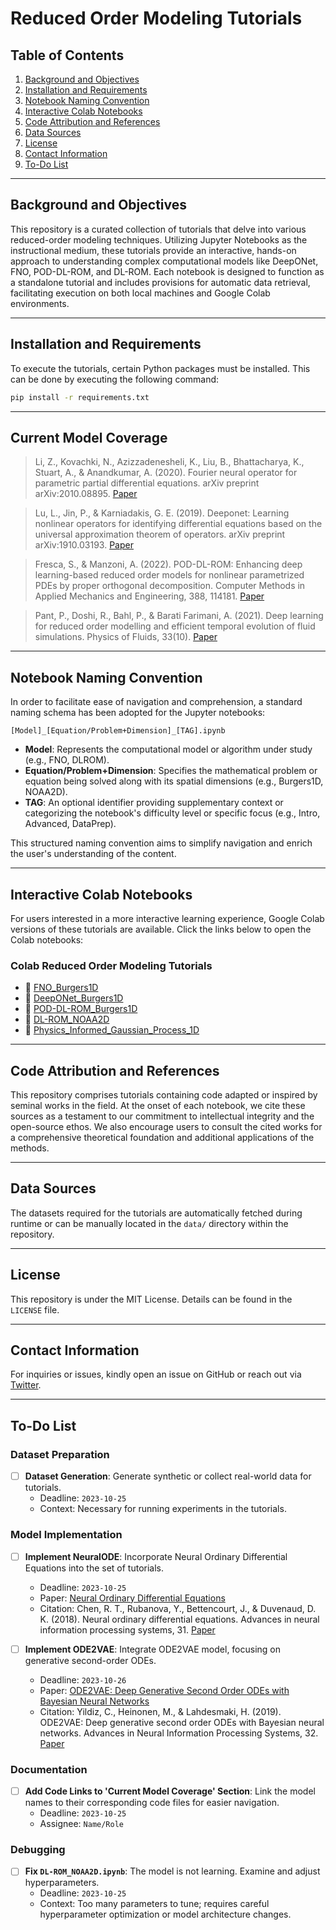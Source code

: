 # Reduced Order Modeling Tutorials

## Table of Contents
1. [Background and Objectives](#background-and-objectives)
2. [Installation and Requirements](#installation-and-requirements)
3. [Notebook Naming Convention](#notebook-naming-convention)
4. [Interactive Colab Notebooks](#interactive-colab-notebooks)
5. [Code Attribution and References](#code-attribution-and-references)
6. [Data Sources](#data-sources)
7. [License](#license)
8. [Contact Information](#contact-information)
9. [To-Do List](#to-do-list)

---

## Background and Objectives

This repository is a curated collection of tutorials that delve into various reduced-order modeling techniques. Utilizing Jupyter Notebooks as the instructional medium, these tutorials provide an interactive, hands-on approach to understanding complex computational models like DeepONet, FNO, POD-DL-ROM, and DL-ROM. Each notebook is designed to function as a standalone tutorial and includes provisions for automatic data retrieval, facilitating execution on both local machines and Google Colab environments.

---

## Installation and Requirements

To execute the tutorials, certain Python packages must be installed. This can be done by executing the following command:

```bash
pip install -r requirements.txt
```

---

## Current Model Coverage
> Li, Z., Kovachki, N., Azizzadenesheli, K., Liu, B., Bhattacharya, K., Stuart, A., & Anandkumar, A. (2020). Fourier neural operator for parametric partial differential equations. arXiv preprint arXiv:2010.08895. [Paper](https://arxiv.org/abs/2010.08895)

> Lu, L., Jin, P., & Karniadakis, G. E. (2019). Deeponet: Learning nonlinear operators for identifying differential equations based on the universal approximation theorem of operators. arXiv preprint arXiv:1910.03193. [Paper](https://arxiv.org/abs/1910.03193)

> Fresca, S., & Manzoni, A. (2022). POD-DL-ROM: Enhancing deep learning-based reduced order models for nonlinear parametrized PDEs by proper orthogonal decomposition. Computer Methods in Applied Mechanics and Engineering, 388, 114181. [Paper](https://www.sciencedirect.com/science/article/pii/S0045782521005120)

> Pant, P., Doshi, R., Bahl, P., & Barati Farimani, A. (2021). Deep learning for reduced order modelling and efficient temporal evolution of fluid simulations. Physics of Fluids, 33(10). [Paper](https://arxiv.org/abs/2107.04556)

---

## Notebook Naming Convention

In order to facilitate ease of navigation and comprehension, a standard naming schema has been adopted for the Jupyter notebooks:

```
[Model]_[Equation/Problem+Dimension]_[TAG].ipynb
```

- **Model**: Represents the computational model or algorithm under study (e.g., FNO, DLROM).
- **Equation/Problem+Dimension**: Specifies the mathematical problem or equation being solved along with its spatial dimensions (e.g., Burgers1D, NOAA2D).
- **TAG**: An optional identifier providing supplementary context or categorizing the notebook's difficulty level or specific focus (e.g., Intro, Advanced, DataPrep).

This structured naming convention aims to simplify navigation and enrich the user's understanding of the content.

---

## Interactive Colab Notebooks

For users interested in a more interactive learning experience, Google Colab versions of these tutorials are available. Click the links below to open the Colab notebooks:

### Colab Reduced Order Modeling Tutorials
- 📔 [FNO_Burgers1D](https://colab.research.google.com/github/rfarell/Reduced-Order-Modeling-Tutorials/blob/main/notebooks/FNO_Burgers1D.ipynb)
- 📔 [DeepONet_Burgers1D](https://colab.research.google.com/github/rfarell/Reduced-Order-Modeling-Tutorials/blob/main/notebooks/DeepONet_Burgers1D.ipynb)
- 📔 [POD-DL-ROM_Burgers1D](https://colab.research.google.com/github/rfarell/Reduced-Order-Modeling-Tutorials/blob/main/notebooks/POD-DL-ROM_Burgers1D.ipynb)
- 📔 [DL-ROM_NOAA2D](https://colab.research.google.com/github/rfarell/Reduced-Order-Modeling-Tutorials/blob/main/notebooks/DL-ROM_NOAA2D.ipynb)
- 📔 [Physics_Informed_Gaussian_Process_1D](https://colab.research.google.com/github/rfarell/Reduced-Order-Modeling-Tutorials/blob/main/notebooks/pinn_gp_1d_v1.ipynb)

---

## Code Attribution and References

This repository comprises tutorials containing code adapted or inspired by seminal works in the field. At the onset of each notebook, we cite these sources as a testament to our commitment to intellectual integrity and the open-source ethos. We also encourage users to consult the cited works for a comprehensive theoretical foundation and additional applications of the methods.

---

## Data Sources

The datasets required for the tutorials are automatically fetched during runtime or can be manually located in the `data/` directory within the repository.

---

## License

This repository is under the MIT License. Details can be found in the `LICENSE` file.

---

## Contact Information

For inquiries or issues, kindly open an issue on GitHub or reach out via [Twitter](https://twitter.com/rmfarell).

---

## To-Do List

### Dataset Preparation
- [ ] **Dataset Generation**: Generate synthetic or collect real-world data for tutorials.
  - Deadline: `2023-10-25`
  - Context: Necessary for running experiments in the tutorials.

### Model Implementation
- [ ] **Implement NeuralODE**: Incorporate Neural Ordinary Differential Equations into the set of tutorials.
  - Deadline: `2023-10-25`
  - Paper: [Neural Ordinary Differential Equations](https://proceedings.neurips.cc/paper_files/paper/2018/file/69386f6bb1dfed68692a24c8686939b9-Paper.pdf)
  - Citation: Chen, R. T., Rubanova, Y., Bettencourt, J., & Duvenaud, D. K. (2018). Neural ordinary differential equations. Advances in neural information processing systems, 31. [Paper](https://proceedings.neurips.cc/paper_files/paper/2018/file/69386f6bb1dfed68692a24c8686939b9-Paper.pdf)
  
- [ ] **Implement ODE2VAE**: Integrate ODE2VAE model, focusing on generative second-order ODEs.
  - Deadline: `2023-10-26`
  - Paper: [ODE2VAE: Deep Generative Second Order ODEs with Bayesian Neural Networks](https://proceedings.neurips.cc/paper/2019/file/99a401435dcb65c4008d3ad22c8cdad0-Paper.pdf)
  - Citation: Yildiz, C., Heinonen, M., & Lahdesmaki, H. (2019). ODE2VAE: Deep generative second order ODEs with Bayesian neural networks. Advances in Neural Information Processing Systems, 32. [Paper](https://proceedings.neurips.cc/paper/2019/file/99a401435dcb65c4008d3ad22c8cdad0-Paper.pdf)

### Documentation
- [ ] **Add Code Links to 'Current Model Coverage' Section**: Link the model names to their corresponding code files for easier navigation.
  - Deadline: `2023-10-25`
  - Assignee: `Name/Role`

### Debugging
- [ ] **Fix `DL-ROM_NOAA2D.ipynb`**: The model is not learning. Examine and adjust hyperparameters.
  - Deadline: `2023-10-25`
  - Context: Too many parameters to tune; requires careful hyperparameter optimization or model architecture changes.
